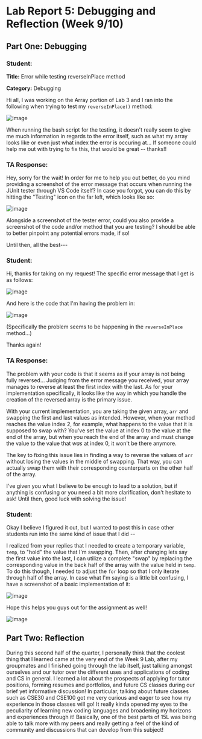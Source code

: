 # Lab Report 5: Debugging and Reflection (Week 9/10)

## Part One: Debugging

### Student:
**Title:** Error while testing reverseInPlace method

**Category:** Debugging 

Hi all, I was working on the Array portion of Lab 3 and I ran into the following when trying to test my `reverseInPlace()` method:

![image](https://github.com/Allegryan/cse15l-lab-reports/assets/130011927/cdc48f87-42ec-4528-b961-232aefa2b232)

When running the bash script for the testing, it doesn't really seem to give me much information in regards to the error itself, such as what my array looks like or even just what index the error is occuring at...
If someone could help me out with trying to fix this, that would be great -- thanks!!

### TA Response: 

Hey, sorry for the wait! In order for me to help you out better, do you mind providing a screenshot of the error message that occurs when running the JUnit tester through VS Code itself? In case you forgot, you can 
do this by hitting the "Testing" icon on the far left, which looks like so:

![image](https://github.com/Allegryan/cse15l-lab-reports/assets/130011927/daa2ed71-20c5-4733-b7e0-c00da2be852e)

Alongside a screenshot of the tester error, could you also provide a screenshot of the code and/or method that you are testing? I should be able to better pinpoint any potential errors made, if so!

Until then, all the best---

### Student:

Hi, thanks for taking on my request! The specific error message that I get is as follows:

![image](https://github.com/Allegryan/cse15l-lab-reports/assets/130011927/6f113243-b2f2-4dd5-bf5f-efac9096b9af)

And here is the code that I'm having the problem in:

![image](https://github.com/Allegryan/cse15l-lab-reports/assets/130011927/dc27051f-13a4-491f-8b12-60f9c686b3d0)

(Specifically the problem seems to be happening in the `reverseInPlace` method...)

Thanks again!

### TA Response:

The problem with your code is that it seems as if your array is not being fully reversed... Judging from the error message you received, your array manages to reverse at least the first index with the last. 
As for your implementation specifically, it looks like the way in which you handle the creation of the reversed array is the primary issue. 

With your current implementation, you are taking the given array, `arr` and swapping
the first and last values as intended. However, when your method reaches the value index 2, for example, what happens to the value that it is supposed to swap with? You've set the value at index 0 to the
value at the end of the array, but when you reach the end of the array and must change the value to the value that _was_ at index 0, it won't be there anymore.

The key to fixing this issue lies in finding a way to reverse the values of `arr` without losing the values in the middle of swapping. That way, you can actually swap them with their corresponding counterparts on the other half of
the array. 

I've given you what I believe to be enough to lead to a solution, but if anything is confusing or you need a bit more clarification, don't hesitate to ask! Until then, good luck with solving the issue!

### Student:

Okay I believe I figured it out, but I wanted to post this in case other students run into the same kind of issue that I did --

I realized from your replies that I needed to create a temporary variable, `temp`, to "hold" the value that I'm swapping. Then, after changing lets say the first value into the last, I can utilize a complete "swap"
by replacing the corresponding value in the back half of the array with the value held in `temp`. To do this though, I needed to adjust the `for` loop so that I only iterate through half of the array.
In case what I'm saying is a little bit confusing, I have a screenshot of a basic implementation of it:

![image](https://github.com/Allegryan/cse15l-lab-reports/assets/130011927/1f5ca0ab-1890-43ba-a850-b074a23df62c)

Hope this helps you guys out for the assignment as well!

![image](https://github.com/Allegryan/cse15l-lab-reports/assets/130011927/3de0b87f-8e96-4fe3-82da-6b6d4765f4ac)

## Part Two: Reflection

During this second half of the quarter, I personally think that the coolest thing that I learned came at the very end of the Week 9 Lab, after my groupmates and I finished going through the lab itself, just talking amongst ourselves and our tutor over the different uses and applications of coding and CS in general. I learned a lot about the prospects of applying for tutor positions, forming resumes and portfolios, and future CS classes during our brief yet informative discussion! In particular, talking about future classes such as CSE30 and CSE100 got me very curious and eager to see how my experience in those classes will go! It really kinda opened my eyes to the peculiarity of learning new coding languages and broadening my horizons and experiences through it! Basically, one of the best parts of 15L was being able to talk more with my peers and really getting a feel of the kind of community and discussions that can develop from this subject!





